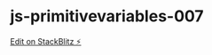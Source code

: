 # js-primitivevariables-007

[Edit on StackBlitz ⚡️](https://stackblitz.com/edit/js-primitivevariables-007)
